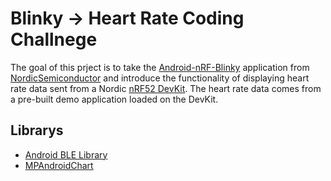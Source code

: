 # Blinky -> Heart Rate Coding Challnege

The goal of this prject is to take the [Android-nRF-Blinky](https://github.com/NordicSemiconductor/Android-nRF-Blinky) application from [NordicSemiconductor](https://github.com/NordicSemiconductor) and introduce the functionality of displaying heart rate data sent from a Nordic [nRF52 DevKit](https://www.nordicsemi.com/Software-and-Tools/Development-Kits/nRF52-DK). The heart rate data comes from a pre-built demo application loaded on the DevKit.

## Librarys
* [Android BLE Library](https://github.com/NordicSemiconductor/Android-BLE-Library)
* [MPAndroidChart](https://github.com/PhilJay/MPAndroidChart)
